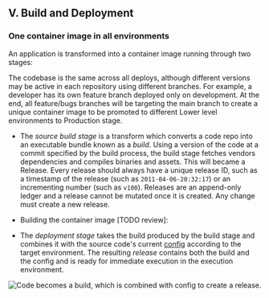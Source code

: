 ## V. Build and Deployment
### One container image in all environments

An application is transformed into a container image running through two stages:


The codebase is the same across all deploys, although different versions may be active in each repository using different branches.  For example, a developer has its own feature branch deployed only on development.  At the end, all feature/bugs branches will be targeting the main branch to create a unique container image to be promoted to different Lower level environments to Production stage.


* The *source build stage* is a transform which converts a code repo into an executable bundle known as a *build*.  Using a version of the code at a commit specified by the build process, the build stage fetches vendors dependencies and compiles binaries and assets. This will became a Release. Every release should always have a unique release ID, such as a timestamp of the release (such as `2011-04-06-20:32:17`) or an incrementing number (such as `v100`).  Releases are an append-only ledger and a release cannot be mutated once it is created.  Any change must create a new release.


* Building the container image [TODO review]:


* The *deployment stage* takes the build produced by the build stage and combines it with the source code's current [config](./config) according to the target environment. The resulting *release* contains both the build and the config and is ready for immediate execution in the execution environment.

![Code becomes a build, which is combined with config to create a release.](/images/release.png)




